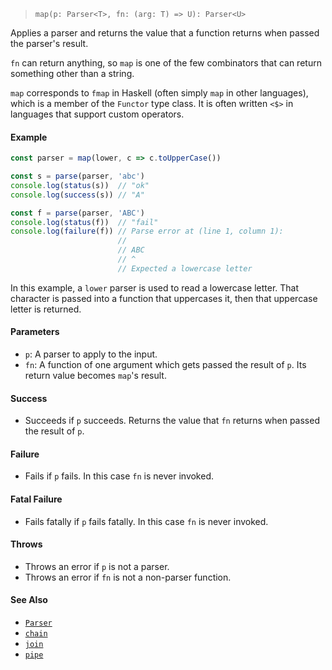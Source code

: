 <!--
 Copyright (c) 2020 Thomas J. Otterson
 
 This software is released under the MIT License.
 https://opensource.org/licenses/MIT
-->

> `map(p: Parser<T>, fn: (arg: T) => U): Parser<U>`

Applies a parser and returns the value that a function returns when passed the parser's result.

`fn` can return anything, so `map` is one of the few combinators that can return something other than a string.

`map` corresponds to `fmap` in Haskell (often simply `map` in other languages), which is a member of the `Functor` type class. It is often written `<$>` in languages that support custom operators.

#### Example

```javascript
const parser = map(lower, c => c.toUpperCase())

const s = parse(parser, 'abc')
console.log(status(s))  // "ok"
console.log(success(s)) // "A"

const f = parse(parser, 'ABC')
console.log(status(f))  // "fail"
console.log(failure(f)) // Parse error at (line 1, column 1):
                        //
                        // ABC
                        // ^
                        // Expected a lowercase letter
```

In this example, a `lower` parser is used to read a lowercase letter. That character is passed into a function that uppercases it, then that uppercase letter is returned.

#### Parameters

* `p`: A parser to apply to the input.
* `fn`: A function of one argument which gets passed the result of `p`. Its return value becomes `map`'s result.

#### Success

* Succeeds if `p` succeeds. Returns the value that `fn` returns when passed the result of `p`.

#### Failure

* Fails if `p` fails. In this case `fn` is never invoked.

#### Fatal Failure

* Fails fatally if `p` fails fatally. In this case `fn` is never invoked.

#### Throws

* Throws an error if `p` is not a parser.
* Throws an error if `fn` is not a non-parser function.

#### See Also

* [`Parser`](../types/parser.md)
* [`chain`](chain.md)
* [`join`](join.md)
* [`pipe`](pipe.md)